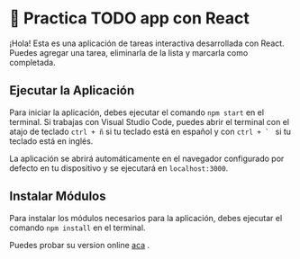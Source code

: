 # 📌 Practica TODO app con React
¡Hola! Esta es una aplicación de tareas interactiva desarrollada con React. Puedes agregar una tarea, eliminarla de la lista y marcarla como completada.

## Ejecutar la Aplicación
Para iniciar la aplicación, debes ejecutar el comando `npm start` en el terminal. Si trabajas con Visual Studio Code, puedes abrir el terminal con el atajo de teclado `ctrl + ñ` si tu teclado está en español y con ``ctrl + ` `` si tu teclado está en inglés.

La aplicación se abrirá automáticamente en el navegador configurado por defecto en tu dispositivo y se ejecutará en `localhost:3000`.

## Instalar Módulos
Para instalar los módulos necesarios para la aplicación, debes ejecutar el comando `npm install` en el terminal.

Puedes probar su version online <a href="#" target="_blank">aca</a> .

